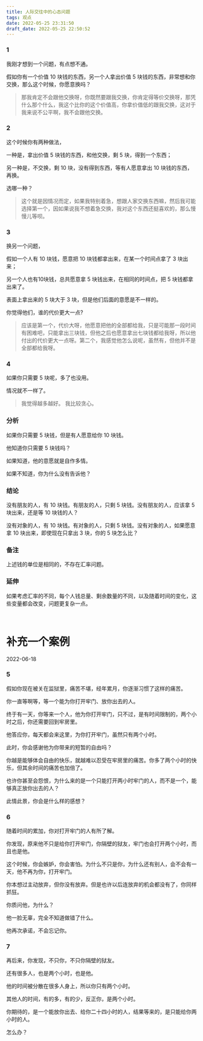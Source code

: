 ```yaml
---
title: 人际交往中的心态问题
tags: 观点
date: 2022-05-25 23:31:50
draft_date: 2022-05-25 22:50:52
---
```



### 1

我刚才想到一个问题，有点想不通。

假如你有一个价值 10 块钱的东西，另一个人拿出价值 5 块钱的东西，非常想和你交换，那么这个时候，你愿意换吗？

> 那我肯定不会跟他交换呀，你既然要跟我交换，你肯定得等价交换呀，那凭什么那个什么，我这个比你的这个价值高，你拿价值低的跟我交换，这对于我来说不公平啊，我不会跟他交换。

### 2

这个时候你有两种做法，

一种是，拿出价值 5 块钱的东西，和他交换，剩 5 块，得到一个东西；

另一种是，不交换，剩 10 块，没有得到东西，等有人愿意拿出 10 块钱的东西，再换。

选哪一种？

> 这个就是因情况而定，如果我特别着急，想跟人家交换东西嘛，然后我可能选择第一个，因如果说我不想着急交换，我对这个东西还挺喜欢的，那么慢慢儿等呗。

### 3

换另一个问题，

假如一个人有 10 块钱，愿意把 10 块钱都拿出来，在某一个时间点拿了 3 块出来；

另一个人也有10块钱，总共愿意拿 5 块钱出来，在相同的时间点，把 5 块钱都拿出来了。

表面上拿出来的 5 块大于 3 块，但是他们后面的意愿是不一样的。

你觉得他们，谁的代价更大一点?

> 应该是第一个，代价大呀，他愿意把他的全部都给我，只是可能那一段时间有困难吧，只能拿出三块钱，但他之后也愿意拿出七块钱都给我呀，所以他付出的代价更大一点呀。第二个，我感觉他怎么说呢，虽然有，但他并不是全部都给我呀。

### 4 

如果你只需要 5 块呢，多了也没用。

情况就不一样了。

> 我觉得越多越好。
> 我比较贪心。

### 分析

如果你只需要 5 块钱，但是有人愿意给你 10 块钱。

他知道你只需要 5 块钱吗？

如果知道，他的意愿就是自作多情。

如果不知道，你为什么没有告诉他？

### 结论

没有朋友的人，有 10 块钱。有朋友的人，只剩 5 块钱。没有朋友的人，应该拿 5 块出来，还是等 10 块钱的人？

没有对象的人，有 10 块钱。有对象的人，只剩 5 块钱。没有对象的人，如果愿意拿 10 块出来，即使现在只拿出 3 块，你的 5 块怎么比？

### 备注

上述钱的单位是相同的，不存在汇率问题。

### 延伸

如果考虑汇率的不同，每个人钱总量、剩余数量的不同，以及随着时间的变化，这些变量都会改变，问题更复杂一点。

<br>

# 补充一个案例

<div class="time">2022-06-18</div>

### 5

假如你现在被关在监狱里，痛苦不堪，经年累月，你逐渐习惯了这样的痛苦。

你一直等啊等，等一个能为你打开牢门、放你出去的人。

终于有一天，你等来一个人，他为你打开牢门，只不过，是有时间限制的，两个小时之后，你还需要回到牢房里。

他答应你，每天都会来这里，为你打开牢门，虽然只有两个小时。

此时，你会感谢他为你带来的短暂的自由吗？

你越是能够体会自由的快乐，就越难以忍受在牢房里的痛苦。你多了两个小时的快乐，但其余时间的痛苦也加倍了。

也许你甚至会怨恨，为什么来的是一个只能打开两小时牢门的人，而不是一个，能够真正放你出去的人？

此情此景，你会是什么样的感想？

### 6

随着时间的累加，你对打开牢门的人有所了解。

你发现，原来他不只是给你打开牢门，你隔壁的狱友，牢门也会打开两个小时，而且也是他。

这个时候，你会嫉妒，你会害怕。为什么不只是你，为什么还有别人，会不会有一天，他不再为你，打开牢门。

你本想过主动放弃，但你没有放弃。但是也许以后连放弃的机会都没有了，你同样抓狂。

你质问他，为什么？

他一脸无辜，完全不知道做错了什么。

他再次承诺，不会忘记你。

### 7

再后来，你发现，不只你，不只你隔壁的狱友。

还有很多人，也是两个小时，也是他。

他的时间被分散在很多人身上，所以你只有两个小时。

其他人的时间，有的多，有的少，反正你，是两个小时。

你期待的，是一个能放你出去、给你二十四小时的人，结果等来的，是只能给你两小时的人。

怎么办？

